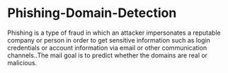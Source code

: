 # Phishing-Domain-Detection
Phishing is a type of fraud in which an attacker impersonates a reputable company or  person in order to get sensitive information such as login credentials or account  information via email or other communication channels..The mail goal is to predict whether the domains are real or malicious.

